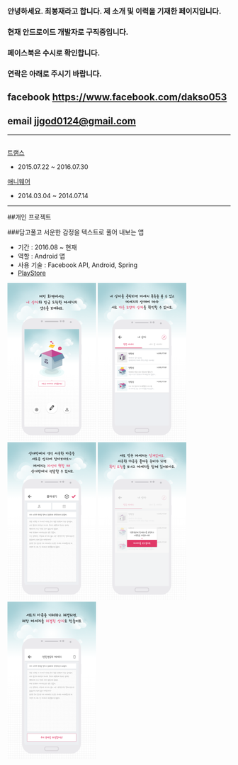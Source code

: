 ### 안녕하세요. 최봉재라고 합니다. 제 소개 및 이력을 기재한 페이지입니다.
### 현재 안드로이드 개발자로 구직중입니다.
### 페이스북은 수시로 확인합니다.
### 연락은 아래로 주시기 바랍니다.
## facebook https://www.facebook.com/dakso053
## email jjgod0124@gmail.com
___

##

[트램스](http://www.trams.co.kr/)
- 2015.07.22 ~ 2016.07.30

[애니웨어](http://u-anyware.com/)
- 2014.03.04 ~ 2014.07.14
___
##개인 프로젝트

###담고풀고
서운한 감정을 텍스트로 풀어 내보는 앱
- 기간 : 2016.08 ~ 현재
- 역할 : Android 앱
- 사용 기술 : Facebook API, Android, Spring
- [PlayStore](https://play.google.com/store/apps/details?id=com.nexters.naemambo.naemambo)

<img src="images/nmb1.png" width="200"/>
<img src="images/nmb2.png" width="200"/>
<img src="images/nmb3.png" width="200"/>
<img src="images/nmb4.png" width="200"/>
<img src="images/nmb5.png" width="200"/>

##
